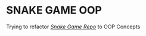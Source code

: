 # SNAKE GAME OOP

Trying to refactor [_Snake Game Repo_](https://github.com/Adel-Abasir/Snake_Game) to OOP Concepts 
